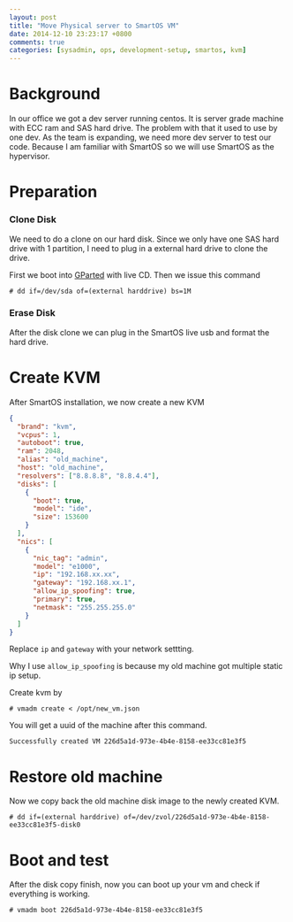 ```yaml
---
layout: post
title: "Move Physical server to SmartOS VM"
date: 2014-12-10 23:23:17 +0800
comments: true
categories: [sysadmin, ops, development-setup, smartos, kvm]
---
```


# Background
In our office we got a dev server running centos. It is server grade machine with ECC ram and SAS hard drive. The problem with that it used to use by one dev. As the team is expanding, we need more dev server to test our code. Because I am familiar with SmartOS so we will use SmartOS as the hypervisor.


# Preparation

### Clone Disk
We need to do a clone on our hard disk. Since we only have one SAS hard drive with 1 partition, I need to plug in a external hard drive to clone the drive.

First we boot into [GParted](http://gparted.org/) with live CD.
Then we issue this command


```
# dd if=/dev/sda of=(external harddrive) bs=1M
```


### Erase Disk

After the disk clone we can plug in the SmartOS live usb and format the hard drive.

# Create KVM

After SmartOS installation, we now create a new KVM

```json /opt/new_vm.json
{
  "brand": "kvm",
  "vcpus": 1,
  "autoboot": true,
  "ram": 2048,
  "alias": "old_machine",
  "host": "old_machine",
  "resolvers": ["8.8.8.8", "8.8.4.4"],
  "disks": [
    {
      "boot": true,
      "model": "ide",
      "size": 153600
    }
  ],
  "nics": [
    {
      "nic_tag": "admin",
      "model": "e1000",
      "ip": "192.168.xx.xx",
      "gateway": "192.168.xx.1",
      "allow_ip_spoofing": true,
      "primary": true,
      "netmask": "255.255.255.0"
    }
  ]
}
```

Replace `ip` and `gateway` with your network settting.

Why I use `allow_ip_spoofing` is because my old machine got multiple static ip setup.

Create kvm by

```
# vmadm create < /opt/new_vm.json
```

You will get a uuid of the machine after this command.

```
Successfully created VM 226d5a1d-973e-4b4e-8158-ee33cc81e3f5
```

# Restore old machine

Now we copy back the old machine disk image to the newly created KVM.

```
# dd if=(external harddrive) of=/dev/zvol/226d5a1d-973e-4b4e-8158-ee33cc81e3f5-disk0
```

# Boot and test

After the disk copy finish, now you can boot up your vm and check if everything is working.

```
# vmadm boot 226d5a1d-973e-4b4e-8158-ee33cc81e3f5
```


